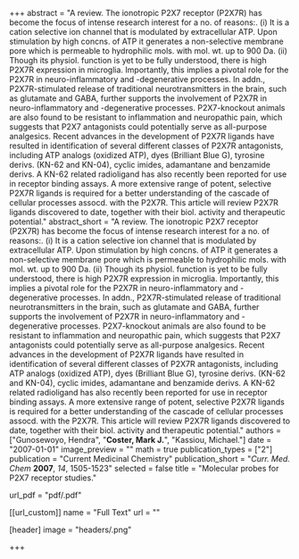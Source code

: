 +++
abstract = "A review.  The ionotropic P2X7 receptor (P2X7R) has become the focus of intense research interest for a no. of reasons:.  (i) It is a cation selective ion channel that is modulated by extracellular ATP.  Upon stimulation by high concns. of ATP it generates a non-selective membrane pore which is permeable to hydrophilic mols. with mol. wt. up to 900 Da.  (ii) Though its physiol. function is yet to be fully understood, there is high P2X7R expression in microglia.  Importantly, this implies a pivotal role for the P2X7R in neuro-inflammatory and -degenerative processes.  In addn., P2X7R-stimulated release of traditional neurotransmitters in the brain, such as glutamate and GABA, further supports the involvement of P2X7R in neuro-inflammatory and -degenerative processes.  P2X7-knockout animals are also found to be resistant to inflammation and neuropathic pain, which suggests that P2X7 antagonists could potentially serve as all-purpose analgesics.  Recent advances in the development of P2X7R ligands have resulted in identification of several different classes of P2X7R antagonists, including ATP analogs (oxidized ATP), dyes (Brilliant Blue G), tyrosine derivs. (KN-62 and KN-04), cyclic imides, adamantane and benzamide derivs.  A KN-62 related radioligand has also recently been reported for use in receptor binding assays.  A more extensive range of potent, selective P2X7R ligands is required for a better understanding of the cascade of cellular processes assocd. with the P2X7R.  This article will review P2X7R ligands discovered to date, together with their biol. activity and therapeutic potential."
abstract_short = "A review.  The ionotropic P2X7 receptor (P2X7R) has become the focus of intense research interest for a no. of reasons:.  (i) It is a cation selective ion channel that is modulated by extracellular ATP.  Upon stimulation by high concns. of ATP it generates a non-selective membrane pore which is permeable to hydrophilic mols. with mol. wt. up to 900 Da.  (ii) Though its physiol. function is yet to be fully understood, there is high P2X7R expression in microglia.  Importantly, this implies a pivotal role for the P2X7R in neuro-inflammatory and -degenerative processes.  In addn., P2X7R-stimulated release of traditional neurotransmitters in the brain, such as glutamate and GABA, further supports the involvement of P2X7R in neuro-inflammatory and -degenerative processes.  P2X7-knockout animals are also found to be resistant to inflammation and neuropathic pain, which suggests that P2X7 antagonists could potentially serve as all-purpose analgesics.  Recent advances in the development of P2X7R ligands have resulted in identification of several different classes of P2X7R antagonists, including ATP analogs (oxidized ATP), dyes (Brilliant Blue G), tyrosine derivs. (KN-62 and KN-04), cyclic imides, adamantane and benzamide derivs.  A KN-62 related radioligand has also recently been reported for use in receptor binding assays.  A more extensive range of potent, selective P2X7R ligands is required for a better understanding of the cascade of cellular processes assocd. with the P2X7R.  This article will review P2X7R ligands discovered to date, together with their biol. activity and therapeutic potential."
authors = ["Gunosewoyo, Hendra", "**Coster, Mark J.**", "Kassiou, Michael."]
date = "2007-01-01"
image_preview = ""
math = true
publication_types = ["2"]
publication = "Current Medicinal Chemistry"
publication_short = "_Curr. Med. Chem_ **2007**, _14_, 1505-1523"
selected = false
title = "Molecular probes for P2X7 receptor studies."

url_pdf = "pdf/.pdf"

[[url_custom]]
  name = "Full Text"
  url = ""

[header]
image = "headers/.png"


+++
